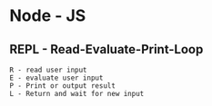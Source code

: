 # Node - JS

## REPL - Read-Evaluate-Print-Loop

```
R - read user input
E - evaluate user input
P - Print or output result
L - Return and wait for new input
```

